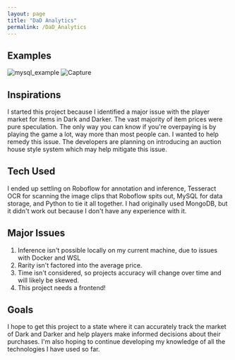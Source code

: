 ```yaml
---
layout: page
title: "DaD Analytics"
permalink: /DaD_Analytics
---
```

## Examples
![mysql_example](https://github.com/andjnewb/andjnewb.github.io/assets/71988305/9fb707cb-2b76-401d-98e4-f4af9d3e561e)
![Capture](https://github.com/andjnewb/andjnewb.github.io/assets/71988305/bce7abe3-1494-43e5-8fdb-408e7dc64853)

## Inspirations 
<p>I started this project because I identified a major issue with the player market for items in Dark and Darker. The vast majority of item prices were pure speculation.
  The only way you can know if you're overpaying is by playing the game a lot, way more than most people can. I wanted to help remedy this issue. The developers are planning on introducing an 
  auction house style system which may help mitigate this issue.
</p>

## Tech Used 

<p>
I ended up settling on Roboflow for annotation and inference, Tesseract OCR for scanning the image clips that Roboflow spits out, MySQL for data storage, and Python to tie it all together.
I had originally used MongoDB, but it didn't work out because I don't have any experience with it. 
</p>

## Major Issues 

<ol>
  <li>Inference isn't possible locally on my current machine, due to issues with Docker and WSL</li>
  <li>Rarity isn't factored into the average price.</li>
  <li>Time isn't considered, so projects accuracy will change over time and will likely be skewed.</li>
  <li>This project needs a frontend!</li>
</ol>  

## Goals  

<p>I hope to get this project to a state where it can accurately track the market of Dark and Darker and help players make informed decisions about their purchases. I'm also hoping to continue developing my knowledge of all the technologies I have used so far.</p>
